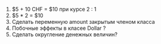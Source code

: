 1) $5 + 10 CHF = $10 при курсе 2 : 1
2) $5 * 2 = $10
3) Сделать переменную amount закрытым членом класса
4) Побочные эффекты в класее Dollar ?
5) Сделать округление денежных величин? 
